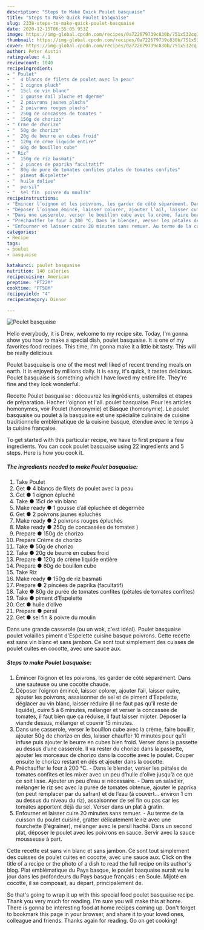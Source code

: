 ```yaml
---
description: "Steps to Make Quick Poulet basquaise"
title: "Steps to Make Quick Poulet basquaise"
slug: 2338-steps-to-make-quick-poulet-basquaise
date: 2020-12-15T06:55:05.953Z
image: https://img-global.cpcdn.com/recipes/0a722679739c830b/751x532cq70/poulet-basquaise-photo-principale-de-la-recette.jpg
thumbnail: https://img-global.cpcdn.com/recipes/0a722679739c830b/751x532cq70/poulet-basquaise-photo-principale-de-la-recette.jpg
cover: https://img-global.cpcdn.com/recipes/0a722679739c830b/751x532cq70/poulet-basquaise-photo-principale-de-la-recette.jpg
author: Peter Austin
ratingvalue: 4.1
reviewcount: 1040
recipeingredient:
- " Poulet"
- "  4 blancs de filets de poulet avec la peau"
- "  1 oignon pluch"
- "  15cl de vin blanc"
- "  1 gousse dail pluche et dgerme"
- "  2 poivrons jaunes pluchs"
- "  2 poivrons rouges pluchs"
- "  250g de concasses de tomates "
- "  150g de chorizo"
- " Crme de chorizo"
- "  50g de chorizo"
- "  20g de beurre en cubes froid"
- "  120g de crme liquide entire"
- "  60g de bouillon cube"
- " Riz"
- "  150g de riz basmati"
- "  2 pinces de paprika facultatif"
- "  80g de pure de tomates confites ptales de tomates confites"
- "  piment dEspelette"
- "  huile dolive"
- "  persil"
- "  sel fin  poivre du moulin"
recipeinstructions:
- "Émincer l’oignon et les poivrons, les garder de côté séparément. Dans une sauteuse ou une cocotte chaude."
- "Déposer l’oignon émincé, laisser colorer, ajouter l’ail, laisser cuire, ajouter les poivrons, assaisonner de sel et de piment d’Espelette, déglacer au vin blanc, laisser réduire (il ne faut pas qu&#39;il reste de liquide), cuire 5 à 6 minutes, mélanger et verser la concassée de tomates, il faut bien que ça réduise, il faut laisser mijoter. Déposer la viande dessus, mélanger et couvrir 15 minutes."
- "Dans une casserole, verser le bouillon cube avec la crème, faire bouillir, ajouter 50g de chorizo en dés, laisser chauffer 10 minutes pour qu&#39;il infuse puis ajouter le beurre en cubes bien froid. Verser dans la passette au dessus d’une casserole. Il va rester du chorizo dans la passette, ajouter les morceaux de chorizo dans la cocotte avec le poulet. Couper ensuite le chorizo restant en dés et ajouter dans la cocotte."
- "Préchauffer le four à 200 °C. Dans le blender, verser les pétales de tomates confites et les mixer avec un peu d’huile d’olive jusqu’à ce que ce soit lisse. Ajouter un peu d’eau si nécessaire.  Dans un saladier, mélanger le riz sec avec la purée de tomates obtenue, ajouter le paprika (on peut remplacer par du safran) et de l’eau (à couvert... environ 1 cm au dessus du niveau du riz), assaisonner de sel fin ou pas car les tomates apportent déjà du sel. Verser dans un plat à gratin."
- "Enfourner et laisser cuire 20 minutes sans remuer. Au terme de la cuisson du poulet cuisiné, gratter délicatement le riz avec une fourchette (l&#39;égrainer), mélanger avec le persil haché. Dans un second plat, déposer le poulet avec les poivrons en sauce. Servir avec la sauce mousseuse à part."
categories:
- Recipe
tags:
- poulet
- basquaise

katakunci: poulet basquaise 
nutrition: 140 calories
recipecuisine: American
preptime: "PT22M"
cooktime: "PT58M"
recipeyield: "4"
recipecategory: Dinner

---
```



![Poulet basquaise](https://img-global.cpcdn.com/recipes/0a722679739c830b/751x532cq70/poulet-basquaise-photo-principale-de-la-recette.jpg)

Hello everybody, it is Drew, welcome to my recipe site. Today, I'm gonna show you how to make a special dish, poulet basquaise. It is one of my favorites food recipes. This time, I'm gonna make it a little bit tasty. This will be really delicious.

Poulet basquaise is one of the most well liked of recent trending meals on earth. It is enjoyed by millions daily. It is easy, it's quick, it tastes delicious. Poulet basquaise is something which I have loved my entire life. They're fine and they look wonderful.

Recette Poulet basquaise : découvrez les ingrédients, ustensiles et étapes de préparation. Hacher l&#39;oignon et l&#39;ail. poulet basquaise. Pour les articles homonymes, voir Poulet (homonymie) et Basque (homonymie). Le poulet basquaise ou poulet à la basquaise est une spécialité culinaire de cuisine traditionnelle emblématique de la cuisine basque, étendue avec le temps à la cuisine française.


To get started with this particular recipe, we have to first prepare a few ingredients. You can cook poulet basquaise using 22 ingredients and 5 steps. Here is how you cook it.

<!--inarticleads1-->

##### The ingredients needed to make Poulet basquaise:

1. Take  Poulet
1. Get  ● 4 blancs de filets de poulet avec la peau
1. Get  ● 1 oignon épluché
1. Take  ● 15cl de vin blanc
1. Make ready  ● 1 gousse d’ail épluchée et dégermée
1. Get  ● 2 poivrons jaunes épluchés
1. Make ready  ● 2 poivrons rouges épluchés
1. Make ready  ● 250g de concassées de tomates )
1. Prepare  ● 150g de chorizo
1. Prepare  Crème de chorizo
1. Take  ● 50g de chorizo
1. Take  ● 20g de beurre en cubes froid
1. Prepare  ● 120g de crème liquide entière
1. Prepare  ● 60g de bouillon cube
1. Take  Riz
1. Make ready  ● 150g de riz basmati
1. Prepare  ● 2 pincées de paprika (facultatif)
1. Take  ● 80g de purée de tomates confites (pétales de tomates confites)
1. Take  ● piment d’Espelette
1. Get  ● huile d’olive
1. Prepare  ● persil
1. Get  ● sel fin &amp; poivre du moulin


Dans une grande casserole (ou un wok, c&#39;est idéal). Poulet basquaise poulet volailles piment d&#39;Espelette cuisine basque poivrons. Cette recette est sans vin blanc et sans jambon. Ce sont tout simplement des cuisses de poulet cuites en cocotte, avec une sauce aux. 

<!--inarticleads2-->

##### Steps to make Poulet basquaise:

1. Émincer l’oignon et les poivrons, les garder de côté séparément. Dans une sauteuse ou une cocotte chaude.
1. Déposer l’oignon émincé, laisser colorer, ajouter l’ail, laisser cuire, ajouter les poivrons, assaisonner de sel et de piment d’Espelette, déglacer au vin blanc, laisser réduire (il ne faut pas qu&#39;il reste de liquide), cuire 5 à 6 minutes, mélanger et verser la concassée de tomates, il faut bien que ça réduise, il faut laisser mijoter. Déposer la viande dessus, mélanger et couvrir 15 minutes.
1. Dans une casserole, verser le bouillon cube avec la crème, faire bouillir, ajouter 50g de chorizo en dés, laisser chauffer 10 minutes pour qu&#39;il infuse puis ajouter le beurre en cubes bien froid. Verser dans la passette au dessus d’une casserole. Il va rester du chorizo dans la passette, ajouter les morceaux de chorizo dans la cocotte avec le poulet. Couper ensuite le chorizo restant en dés et ajouter dans la cocotte.
1. Préchauffer le four à 200 °C. - Dans le blender, verser les pétales de tomates confites et les mixer avec un peu d’huile d’olive jusqu’à ce que ce soit lisse. Ajouter un peu d’eau si nécessaire.  - Dans un saladier, mélanger le riz sec avec la purée de tomates obtenue, ajouter le paprika (on peut remplacer par du safran) et de l’eau (à couvert... environ 1 cm au dessus du niveau du riz), assaisonner de sel fin ou pas car les tomates apportent déjà du sel. Verser dans un plat à gratin.
1. Enfourner et laisser cuire 20 minutes sans remuer. - Au terme de la cuisson du poulet cuisiné, gratter délicatement le riz avec une fourchette (l&#39;égrainer), mélanger avec le persil haché. Dans un second plat, déposer le poulet avec les poivrons en sauce. Servir avec la sauce mousseuse à part.


Cette recette est sans vin blanc et sans jambon. Ce sont tout simplement des cuisses de poulet cuites en cocotte, avec une sauce aux. Click on the title of a recipe or the photo of a dish to read the full recipe on its author&#39;s blog. Plat emblématique du Pays basque, le poulet basquaise aurait vu le jour dans les profondeurs du Pays basque français : en Soule. Mijoté en cocotte, il se composait, au départ, principalement de. 

So that's going to wrap it up with this special food poulet basquaise recipe. Thank you very much for reading. I'm sure you will make this at home. There is gonna be interesting food at home recipes coming up. Don't forget to bookmark this page in your browser, and share it to your loved ones, colleague and friends. Thanks again for reading. Go on get cooking!
